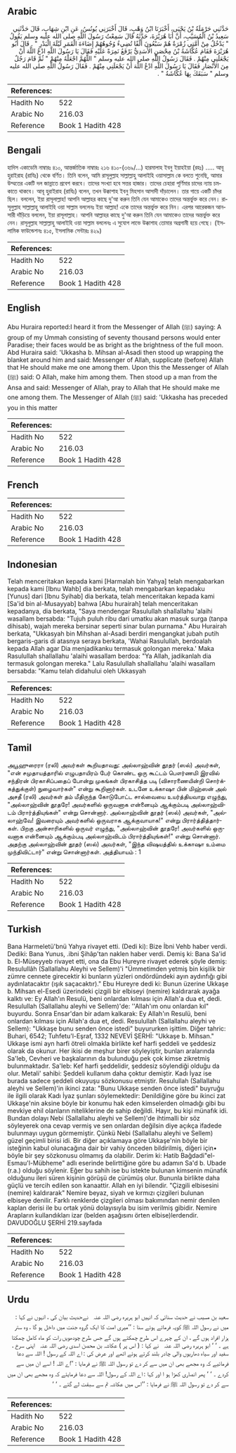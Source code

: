 ## Arabic


<div dir="rtl" lang="ar" style={{fontSize:'larger',backgroundColor:'#f8f9fa',padding:20}}>
حَدَّثَنِي حَرْمَلَةُ بْنُ يَحْيَى، أَخْبَرَنَا ابْنُ وَهْبٍ، قَالَ أَخْبَرَنِي يُونُسُ، عَنِ ابْنِ شِهَابٍ، قَالَ حَدَّثَنِي سَعِيدُ بْنُ الْمُسَيَّبِ، أَنَّ أَبَا هُرَيْرَةَ، حَدَّثَهُ قَالَ سَمِعْتُ رَسُولَ اللَّهِ صلى الله عليه وسلم يَقُولُ ‏"‏ يَدْخُلُ مِنْ أُمَّتِي زُمْرَةٌ هُمْ سَبْعُونَ أَلْفًا تُضِيءُ وُجُوهُهُمْ إِضَاءَةَ الْقَمَرِ لَيْلَةَ الْبَدْرِ ‏"‏ ‏.‏ قَالَ أَبُو هُرَيْرَةَ فَقَامَ عُكَّاشَةُ بْنُ مِحْصَنٍ الأَسَدِيُّ يَرْفَعُ نَمِرَةً عَلَيْهِ فَقَالَ يَا رَسُولَ اللَّهِ ادْعُ اللَّهَ أَنْ يَجْعَلَنِي مِنْهُمْ ‏.‏ فَقَالَ رَسُولُ اللَّهِ صلى الله عليه وسلم ‏"‏ اللَّهُمَّ اجْعَلْهُ مِنْهُمْ ‏"‏ ثُمَّ قَامَ رَجُلٌ مِنَ الأَنْصَارِ فَقَالَ يَا رَسُولَ اللَّهِ ادْعُ اللَّهَ أَنْ يَجْعَلَنِي مِنْهُمْ ‏.‏ فَقَالَ رَسُولُ اللَّهِ صلى الله عليه وسلم ‏"‏ سَبَقَكَ بِهَا عُكَّاشَةُ ‏"‏ ‏.‏
</div>
<div style={{backgroundColor:'#f8f9fa',padding:20, marginBottom: 10}}><table> <thead> <tr> <th>References:</th> <th></th> </tr> </thead> <tbody><tr><td>Hadith No</td><td>522</td></tr><tr><td>Arabic No</td><td>216.03</td></tr><tr><td>Reference</td><td>Book 1 Hadith 428</td></tr></tbody></table></div>

## Bengali


<div dir="ltr" lang="bn" style={{fontSize:'larger',backgroundColor:'#f8f9fa',padding:20}}>
হাদিস একাডেমি নাম্বারঃ ৪১০, আন্তর্জাতিক নাম্বারঃ ২১৬ ৪১০-(৩৬৯/...) হারমালাহ ইবনু ইয়াহইয়া (রহঃ) ..... আবূ হুরাইরাহ (রাযিঃ) থেকে বর্ণিত। তিনি বলেন, আমি রাসূলুল্লাহ সাল্লাল্লাহু আলাইহি ওয়াসাল্লাম কে বলতে শুনেছি, আমার উম্মতের একটি দল জান্নাতে প্রবেশ করবে। তাদের সংখ্যা হবে সত্তর হাজার। তাদের চেহারা পূর্ণিমার চাদের ন্যায় চমকাতে থাকবে। আবূ হুরাইরাহ (রাযিঃ) বলেন, তখন উক্কাশাহ ইবনু মিহসান আসাদী দাঁড়ালেন। তার গায়ে একটি চাঁদর ছিল। বললেন, ইয়া রাসূলাল্লাহ! আপনি আল্লাহর কাছে দু'আ করুন তিনি যেন আমাকেও তাদের অন্তর্ভুক্ত করে নেন। রাসূলুল্লাহ সাল্লাল্লাহু আলাইহি ওয়া সাল্লাম বললেনঃ ইয়া আল্লাহ! একে তাদের অন্তর্ভুক্ত করে নিন। এরপর আরেকজন আনসারী দাঁড়িয়ে বললেন, ইয়া রাসূলাল্লাহ। আপনি আল্লাহর কাছে দু'আ করুন তিনি যেন আমাকেও তাদের অন্তর্ভুক্ত করে নেন। রাসূলুল্লাহ সাল্লাল্লাহু আলাইহি ওয়া সাল্লাম বললেনঃ এ সুযোগ লাভে উক্কাশাহ তোমার অগ্রগামী হয়ে গেছে। (ইসলামিক ফাউন্ডেশনঃ ৪১৫, ইসলামিক সেন্টারঃ ৪২৯)
</div>
<div style={{backgroundColor:'#f8f9fa',padding:20, marginBottom: 10}}><table> <thead> <tr> <th>References:</th> <th></th> </tr> </thead> <tbody><tr><td>Hadith No</td><td>522</td></tr><tr><td>Arabic No</td><td>216.03</td></tr><tr><td>Reference</td><td>Book 1 Hadith 428</td></tr></tbody></table></div>

## English


<div dir="ltr" lang="en" style={{fontSize:'larger',backgroundColor:'#f8f9fa',padding:20}}>
Abu Huraira reported:I heard it from the Messenger of Allah (ﷺ) saying: A group of my Ummah consisting of seventy thousand persons would enter Paradise; their faces would be as bright as the brightness of the full moon. Abd Huraira said: 'Ukkasha b. Mihsan al-Asadi then stood up wrapping the blanket around him and said: Messenger of Allah, supplicate (before) Allah that He should make me one among them. Upon this the Messenger of Allah (ﷺ) said: O Allah, make him among them. Then stood up a man from the Ansa and said: Messenger of Allah, pray to Allah that He should make me one among them. The Messenger of Allah (ﷺ) said: 'Ukkasha has preceded you in this matter
</div>
<div style={{backgroundColor:'#f8f9fa',padding:20, marginBottom: 10}}><table> <thead> <tr> <th>References:</th> <th></th> </tr> </thead> <tbody><tr><td>Hadith No</td><td>522</td></tr><tr><td>Arabic No</td><td>216.03</td></tr><tr><td>Reference</td><td>Book 1 Hadith 428</td></tr></tbody></table></div>

## French


<div dir="ltr" lang="fr" style={{fontSize:'larger',backgroundColor:'#f8f9fa',padding:20}}>

</div>
<div style={{backgroundColor:'#f8f9fa',padding:20, marginBottom: 10}}><table> <thead> <tr> <th>References:</th> <th></th> </tr> </thead> <tbody><tr><td>Hadith No</td><td>522</td></tr><tr><td>Arabic No</td><td>216.03</td></tr><tr><td>Reference</td><td>Book 1 Hadith 428</td></tr></tbody></table></div>

## Indonesian


<div dir="ltr" lang="id" style={{fontSize:'larger',backgroundColor:'#f8f9fa',padding:20}}>
Telah menceritakan kepada kami [Harmalah bin Yahya] telah mengabarkan kepada kami [Ibnu Wahb] dia berkata, telah mengabarkan kepadaku [Yunus] dari [Ibnu Syihab] dia berkata, telah menceritakan kepada kami [Sa'id bin al-Musayyab] bahwa [Abu hurairah] telah menceritakan kepadanya, dia berkata, "Saya mendengar Rasulullah shallallahu 'alaihi wasallam bersabda: "Tujuh puluh ribu dari umatku akan masuk surga (tanpa dihisab), wajah mereka bersinar seperti sinar bulan purnama." Abu Hurairah berkata, "Ukkasyah bin Mihshan al-Asadi berdiri mengangkat jubah putih bergaris-garis di atasnya seraya berkata, 'Wahai Rasulullah, berdoalah kepada Allah agar Dia menjadikanku termasuk golongan mereka.' Maka Rasulullah shallallahu 'alaihi wasallam berdoa: "Ya Allah, jadikanlah dia termasuk golongan mereka." Lalu Rasulullah shallallahu 'alaihi wasallam bersabda: "Kamu telah didahului oleh Ukkasyah
</div>
<div style={{backgroundColor:'#f8f9fa',padding:20, marginBottom: 10}}><table> <thead> <tr> <th>References:</th> <th></th> </tr> </thead> <tbody><tr><td>Hadith No</td><td>522</td></tr><tr><td>Arabic No</td><td>216.03</td></tr><tr><td>Reference</td><td>Book 1 Hadith 428</td></tr></tbody></table></div>

## Tamil


<div dir="ltr" lang="ta" style={{fontSize:'larger',backgroundColor:'#f8f9fa',padding:20}}>
அபூஹுரைரா (ரலி) அவர்கள் கூறியதாவது: அல்லாஹ்வின் தூதர் (ஸல்) அவர்கள், "என் சமுதாயத்தாரில் எழுபதாயிரம் பேர் கொண்ட ஒரு கூட்டம் பௌர்ணமி இரவில் சந்திரன் பிரகாசிப்பதைப் போன்று முகங்கள் பிரகாசித்த படி (விசாரணையின்றி சொர்க்கத்துக்குள்) நுழைவார்கள்" என்று கூறினார்கள். உடனே உக்காஷா பின் மிஹ்ஸன் அல் அசதீ (ரலி) அவர்கள் தம் மீதிருந்த கோடுபோட்ட சால்வையை உயர்த்தியவாறு எழுந்து, "அல்லாஹ்வின் தூதரே! அவர்களில் ஒருவனாக என்னையும் ஆக்கும்படி அல்லாஹ்விடம் பிரார்த்தியுங்கள்" என்று சொன்னார். அல்லாஹ்வின் தூதர் (ஸல்) அவர்கள், "அல்லாஹ்வே! இவரையும் அவர்களில் ஒருவராக ஆக்குவாயாக!" என்று பிரார்த்தித்தார்கள். பிறகு அன்சாரிகளில் ஒருவர் எழுந்து, "அல்லாஹ்வின் தூதரே! அவர்களில் ஒருவனாக என்னையும் ஆக்கும்படி அல்லாஹ்விடம் பிரார்த்தியுங்கள்!" என்று சொன்னார். அதற்கு அல்லாஹ்வின் தூதர் (ஸல்) அவர்கள், "இந்த விஷயத்தில் உக்காஷா உம்மை முந்திவிட்டார்" என்று சொன்னார்கள். அத்தியாயம் : 1
</div>
<div style={{backgroundColor:'#f8f9fa',padding:20, marginBottom: 10}}><table> <thead> <tr> <th>References:</th> <th></th> </tr> </thead> <tbody><tr><td>Hadith No</td><td>522</td></tr><tr><td>Arabic No</td><td>216.03</td></tr><tr><td>Reference</td><td>Book 1 Hadith 428</td></tr></tbody></table></div>

## Turkish


<div dir="ltr" lang="tr" style={{fontSize:'larger',backgroundColor:'#f8f9fa',padding:20}}>
Bana Harmeletü'bnü Yahya rivayet etti. (Dedi ki): Bize İbni Vehb haber verdi. Dediki: Bana Yunus, .ibni Şihâp'tan naklen haber verdi. Demiş ki: Bana Sa'id b. El-Müseyyeb rivayet etti, ona da Ebu Hureyre rivayet ederek şöyle demiş: Resulullâh (Sallallahu Aleyhi ve Sellem)'i "Ümmetimden yetmiş bin kişilik bir zümre cennete girecektir ki bunların yüzleri ondördündeki ayın aydınfığı gibi aydınlatacaktır (ışık saçacaktır)." Ebu Hureyre dedi ki: Bunun üzerine Ukkaşe b. Mihsan el-Esedi üzerindeki çizgili bir elbiseyi (nemire) kaldırarak ayağa kalktı ve: Ey Allah'ın Resulü, beni onlardan kılması için Allah'a dua et, dedi. Resulullah (Sallallahu aleyhi ve Sellem)'de: ''Allah'ım onu onlardan kıl" buyurdu. Sonra Ensar'dan bir adam kalkarak: Ey Allah'ın Resulü, beni onlardan kılması için Allah'a dua et, dedi. Resulullah (Sallallahu aleyhi ve Sellem): "Ukkaşe bunu senden önce istedi" buyururken işittim. Diğer tahric: Buhari, 6542; Tuhfetu'l-Eşraf, 1332 NEVEVİ ŞERHİ: "Ukkaşe b. Mihsan." Ukkaşe ismi ayn harfi ötreli olmakla birlikte kef harfi şeddeli ve şeddesiz olarak da okunur. Her ikisi de meşhur birer söyleyiştir, bunları aralarında Sa'leb, Cevheri ve başkalarının da bulunduğu pek çok kimse zikretmiş bulunmaktadır. Sa'leb: Kef harfi şeddelidir, şeddesiz söylendiği olduğu da olur. Metali' sahibi: Şeddeli kullanım daha çoktur demiştir. Kadı İyaz ise burada sadece şeddeli okuyuşu sözkonusu etmiştir. Resulullah (Sallallahu aleyhi ve Sellem)'in ikinci zata: "Bunu Ukkaşe senden önce istedi" buyruğu ile ilgili olarak Kadı İyaz şunları söylemektedir: Denildiğine göre bu ikinci zat Ukkaşe'nin aksine böyle bir konumu hak eden kimselerden olmadığı gibi bu mevkiye ehil olanların niteliklerine de sahip değildi. Hayır, bu kişi münafık idi. Bundan dolayı Nebi (Sallallahu aleyhi ve Sellem)'de ihtimalli bir söz söyleyerek ona cevap vermiş ve sen onlardan değilsin diye açıkça ifadede bulunmayı uygun görmemiştir. Çünkü Nebi (Sallallahu aleyhi ve Sellem) güzel geçimli birisi idi. Bir diğer açıklamaya göre Ukkaşe'nin böyle bir isteğinin kabul olunacağına dair bir vahiy önceden bildirilmiş, diğeri için• böyle bir şey sözkonusu olmamış da olabilir. Derim ki: Hatib Bağdadi"el-Esmau'l-Mübheme" adlı eserinde belirttiğine göre bu adamın Sa'd b. Ubade (r.a.) olduğu söylenir. Eğer bu sahih ise bu istekte bulunan kimsenin münafık olduğunu ileri süren kişinin görüşü de çürümüş olur. Bununla birlikte daha güçlü ve tercih edilen son kanaattir. Allah en iyi bilendir. "Çizgili elbisesini (nemire) kaldırarak" Nemire beyaz, siyah ve kırmızı çizgileri bulunan elbiseye denilir. Farklı renklerde çizgileri olması bakımından nemir denilen kaplan derisi ile bu ortak yönü dolayısıyla bu isim verilmiş gibidir. Nemire Arapların kullandıkları izar (belden aşağısını örten elbise)lerdendir. DAVUDOĞLU ŞERHİ 219.sayfada
</div>
<div style={{backgroundColor:'#f8f9fa',padding:20, marginBottom: 10}}><table> <thead> <tr> <th>References:</th> <th></th> </tr> </thead> <tbody><tr><td>Hadith No</td><td>522</td></tr><tr><td>Arabic No</td><td>216.03</td></tr><tr><td>Reference</td><td>Book 1 Hadith 428</td></tr></tbody></table></div>

## Urdu


<div dir="rtl" lang="ur" style={{fontSize:'larger',backgroundColor:'#f8f9fa',padding:20}}>
سعید بن مسیب نے حدیث سنائی کہ انہیں ابو ہریرہ ‌رضی ‌اللہ ‌عنہ ‌ ‌ نےحدیث بیان کی ، انہوں نے کہا : میں نے رسول اللہ ﷺ کویہ فرماتے ہوئے سنا : ’’میری امت کا ایک گروہ جنت میں داخل ہو گا ، وہ ستر ہزار افراد ہوں گے ، ان کے چہرے اس طرح چمکتے ہوں گے جس طرح چودھویں رات کو ماہ کامل چمکتا ہے ۔ ‘ ‘ ابو ہریرہ ‌رضی ‌اللہ ‌عنہ ‌ ‌ نے کہا : ( اس پر ) عکاشہ بن محصن اسدی ‌رضی ‌اللہ ‌عنہ ‌ ‌ اپنی سرخ ، سفید اور سیاہ دھاریوں والی چادر بلند کرتے ہوئے اٹھے اور عرض کی : اے اللہ کے رسول ! اللہ سے دعا فرمائیے کہ وہ مجھے بھی ان میں سے کر دے تو رسول اللہ ﷺ نے فرمایا : ’’اے اللہ ! اسے ان میں سے کردے ۔ ‘ ‘ پھر انصاری کھڑا ہو ا اور کہا : اے اللہ کے رسول! اللہ سے دعا فرمایئے کہ وہ مجھے بھی ان میں سے کر دے تو رسول اللہ ﷺ نے فرمایا : ’’اس میں عکاشہ تم سے سبقت لے گئے ۔ ‘ ‘
</div>
<div style={{backgroundColor:'#f8f9fa',padding:20, marginBottom: 10}}><table> <thead> <tr> <th>References:</th> <th></th> </tr> </thead> <tbody><tr><td>Hadith No</td><td>522</td></tr><tr><td>Arabic No</td><td>216.03</td></tr><tr><td>Reference</td><td>Book 1 Hadith 428</td></tr></tbody></table></div>
